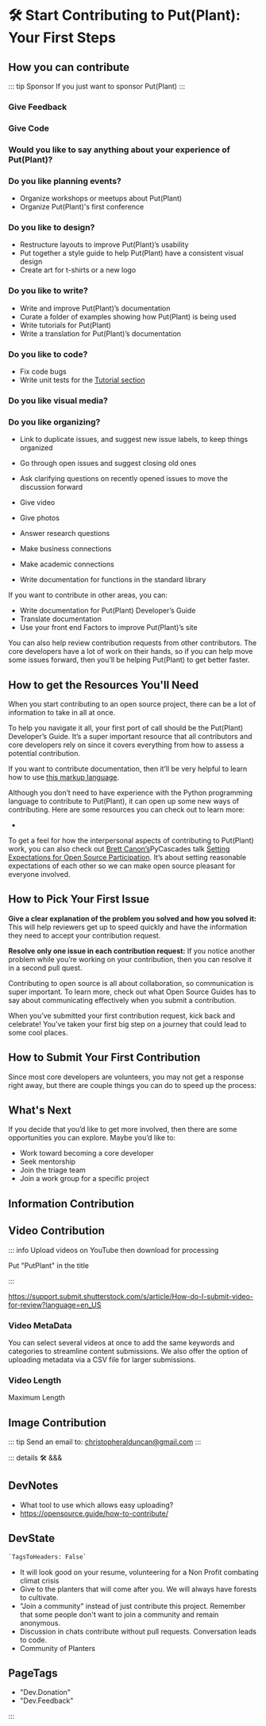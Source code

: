 
# 🛠 Start Contributing to Put(Plant): Your First Steps

## How you can contribute

::: tip Sponsor
If you just want to sponsor Put(Plant)
:::

### Give Feedback

### Give Code

### Would you like to say anything about your experience of Put(Plant)?

### Do you like planning events?

- Organize workshops or meetups about Put(Plant)
- Organize Put(Plant)'s first conference

### Do you like to design?

- Restructure layouts to improve Put(Plant)’s usability
- Put together a style guide to help Put(Plant) have a consistent visual design
- Create art for t-shirts or a new logo

### Do you like to write?

- Write and improve Put(Plant)’s documentation
- Curate a folder of examples showing how Put(Plant) is being used
- Write tutorials for Put(Plant)
- Write a translation for Put(Plant)’s documentation

### Do you like to code?

- Fix code bugs
- Write unit tests for the [Tutorial section](/tutorial/Overview)

### Do you like visual media?

### Do you like organizing?

- Link to duplicate issues, and suggest new issue labels, to keep things organized
- Go through open issues and suggest closing old ones
- Ask clarifying questions on recently opened issues to move the discussion forward

- Give video
- Give photos
- Answer research questions
- Make business connections
- Make academic connections

- Write documentation for functions in the standard library

If you want to contribute in other areas, you can:

- Write documentation for Put(Plant) Developer’s Guide
- Translate documentation
- Use your front end Factors to improve Put(Plant)’s site

You can also help review contribution requests from other contributors. The core developers have a lot of work on their hands, so if you can help move some issues forward, then you’ll be helping Put(Plant) to get better faster.

## How to get the Resources You'll Need

When you start contributing to an open source project, there can be a lot of information to take in all at once.

To help you navigate it all, your first port of call should be the Put(Plant) Developer’s Guide. It’s a super important resource that all contributors and core developers rely on since it covers everything from how to assess a potential contribution.

If you want to contribute documentation, then it’ll be very helpful to learn how to use [this markup language](https://www.markdownguide.org/cheat-sheet/).

Although you don’t need to have experience with the Python programming language to contribute to Put(Plant), it can open up some new ways of contributing. Here are some resources you can check out to learn more:

-

To get a feel for how the interpersonal aspects of contributing to Put(Plant) work, you can also check out [Brett Canon’s](https://ca.linkedin.com/in/drbrettcannon)PyCascades talk [Setting Expectations for Open Source Participation](https://www.youtube.com/watch?v=-Nk-8fSJM6I). It’s about setting reasonable expectations of each other so we can make open source pleasant for everyone involved.

## How to Pick Your First Issue

**Give a clear explanation of the problem you solved and how you solved it:** This will help reviewers get up to speed quickly and have the information they need to accept your contribution request.

**Resolve only one issue in each contribution request:** If you notice another problem while you’re working on your contribution, then you can resolve it in a second pull quest.

Contributing to open source is all about collaboration, so communication is super important. To learn more, check out what Open Source Guides has to say about communicating effectively when you submit a contribution.

When you’ve submitted your first contribution request, kick back and celebrate! You’ve taken your first big step on a journey that could lead to some cool places.

## How to Submit Your First Contribution

Since most core developers are volunteers, you may not get a response right away, but there are couple things you can do to speed up the process:

## What's Next

If you decide that you’d like to get more involved, then there are some opportunities you can explore. Maybe you’d like to:

- Work toward becoming a core developer
- Seek mentorship
- Join the triage team
- Join a work group for a specific project

## Information Contribution

## Video Contribution

::: info
Upload videos on YouTube then download for processing

Put "PutPlant" in the title

:::

<https://support.submit.shutterstock.com/s/article/How-do-I-submit-video-for-review?language=en_US>

### Video MetaData

You can select several videos at once to add the same keywords and categories to streamline content submissions. We also offer the option of uploading metadata via a CSV file for larger submissions.

### Video Length

Maximum Length

## Image Contribution

::: tip Send an email to:
<christopheralduncan@gmail.com>
:::

::: details 🛠 <dev>&&&</dev>

## DevNotes

- What tool to use which allows easy uploading?
- <https://opensource.guide/how-to-contribute/>

## DevState

```py
`TagsToHeaders: False`
```

- It will look good on your resume, volunteering for a Non Profit combating climat crisis
- Give to the planters that will come after you. We will always have forests to cultivate.
- "Join a community" instead of just contribute this project. Remember that some people don't want to join a community and remain anonymous.
- Discussion in chats contribute without pull requests. Conversation leads to code.
- Community of Planters

<h2>PageTags</h2>

- "Dev.Donation"
- "Dev.Feedback"


:::
